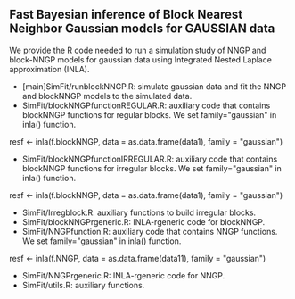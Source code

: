 ## Fast Bayesian inference of Block Nearest Neighbor Gaussian models for GAUSSIAN data

We provide the R code needed to run a simulation study of NNGP and block-NNGP models for gaussian data using Integrated Nested Laplace approximation (INLA).

- [main]SimFit/runblockNNGP.R: simulate  gaussian data and fit the NNGP and blockNNGP models to the simulated data. 
- SimFit/blockNNGPfunctionREGULAR.R: auxiliary code that contains blockNNGP functions for regular blocks. We set family="gaussian" in inla() function. 

resf <- inla(f.blockNNGP, data = as.data.frame(data1), family = "gaussian")

- SimFit/blockNNGPfunctionIRREGULAR.R: auxiliary code that contains blockNNGP functions for irregular blocks. We set family="gaussian" in inla() function. 

resf <- inla(f.blockNNGP, data = as.data.frame(data1), family = "gaussian")

- SimFit/Irregblock.R:  auxiliary functions to build irregular blocks.
- SimFit/blockNNGPrgeneric.R: INLA-rgeneric code for blockNNGP.
- SimFit/NNGPfunction.R: auxiliary code that contains NNGP functions. We set family="gaussian" in inla() function. 

resf <- inla(f.NNGP, data = as.data.frame(data11), family = "gaussian")

- SimFit/NNGPrgeneric.R: INLA-rgeneric code for NNGP.
- SimFit/utils.R:  auxiliary functions.
